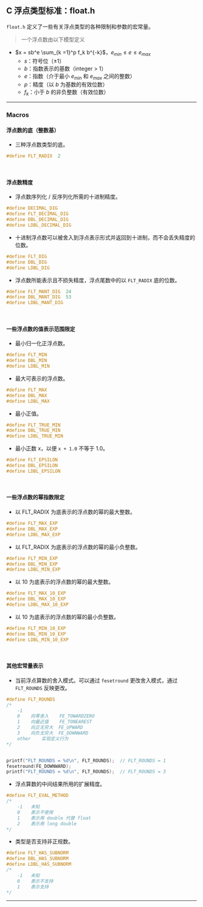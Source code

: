 ## C 浮点类型标准：float.h

`float.h` 定义了一些有关浮点类型的各种限制和参数的宏常量。

> 一个浮点数由以下模型定义

- $x = sb^e \sum_{k =1}^p f_k b^{-k}$，$e_{min} \leq e \leq e_{max}$
  - $s$：符号位（$\pm 1$）
  - $b$：指数表示的基数（integer > 1）
  - $e$：指数（介于最小 $e_{min}$ 和 $e_{max}$ 之间的整数）
  - $p$：精度（以 $b$ 为基数的有效位数）
  - $f_k$：小于 $b$ 的非负整数（有效位数）

---
### Macros

#### 浮点数的底（整数基）

- 三种浮点数类型的底。

```c
#define FLT_RADIX  2
```

<br>

#### 浮点数精度

- 浮点数序列化 / 反序列化所需的十进制精度。

```c
#define DECIMAL_DIG
#define FLT_DECIMAL_DIG
#define DBL_DECIMAL_DIG
#define LDBL_DECIMAL_DIG
```

- 十进制浮点数可以被舍入到浮点表示形式并返回到十进制，而不会丢失精度的位数。

```c
#define FLT_DIG
#define DBL_DIG
#define LDBL_DIG
```

- 浮点数所能表示且不损失精度，浮点尾数中的以 `FLT_RADIX` 底的位数。

```c
#define FLT_MANT_DIG  24
#define DBL_MANT_DIG  53
#define LDBL_MANT_DIG  
```

<br>

#### 一些浮点数的值表示范围限定

- 最小归一化正浮点数。

```c
#define FLT_MIN
#define DBL_MIN
#define LDBL_MIN
```

- 最大可表示的浮点数。

```c
#define FLT_MAX
#define DBL_MAX
#define LDBL_MAX
```

- 最小正值。

```c
#define FLT_TRUE_MIN
#define DBL_TRUE_MIN
#define LDBL_TRUE_MIN
```

- 最小正数 x，以便 `x + 1.0` 不等于 1.0。

```c
#define FLT_EPSILON
#define DBL_EPSILON
#define LDBL_EPSILON
```

<br>

#### 一些浮点数的幂指数限定

- 以 FLT_RADIX 为底表示的浮点数的幂的最大整数。

```c
#define FLT_MAX_EXP
#define DBL_MAX_EXP
#define LDBL_MAX_EXP
```

- 以 FLT_RADIX 为底表示的浮点数的幂的最小负整数。

```c
#define FLT_MIN_EXP
#define DBL_MIN_EXP
#define LDBL_MIN_EXP
```

- 以 10 为底表示的浮点数的幂的最大整数。

```c
#define FLT_MAX_10_EXP
#define DBL_MAX_10_EXP
#define LDBL_MAX_10_EXP
```

- 以 10 为底表示的浮点数的幂的最小负整数。

```c
#define FLT_MIN_10_EXP
#define DBL_MIN_10_EXP
#define LDBL_MIN_10_EXP
```

<br>

#### 其他宏常量表示

- 当前浮点算数的舍入模式。可以通过 `fesetround` 更改舍入模式，通过 `FLT_ROUNDS` 反映更改。

```c
#define FLT_ROUNDS 
/*
    -1   
    0    向零舍入    FE_TOWARDZERO
    1    向最近值    FE_TONEAREST
    2    向正无穷大  FE_UPWARD
    3    向负无穷大  FE_DOWNWARD
    other    实现定义行为
*/


printf("FLT_ROUNDS = %d\n", FLT_ROUNDS);  // FLT_ROUNDS = 1
fesetround(FE_DOWNWARD);
printf("FLT_ROUNDS = %d\n", FLT_ROUNDS);  // FLT_ROUNDS = 3
```

- 浮点算数的中间结果所用的扩展精度。

```c
#define FLT_EVAL_METHOD 
/*
    -1   未知
    0    表示不使用
    1    表示用 double 代替 float
    2    表示用 long double
*/
```

- 类型是否支持非正规数。

```c
#define FLT_HAS_SUBNORM
#define DBL_HAS_SUBNORM
#define LDBL_HAS_SUBNORM
/*
    -1   未知
    0    表示不支持
    1    表示支持
*/
```

---